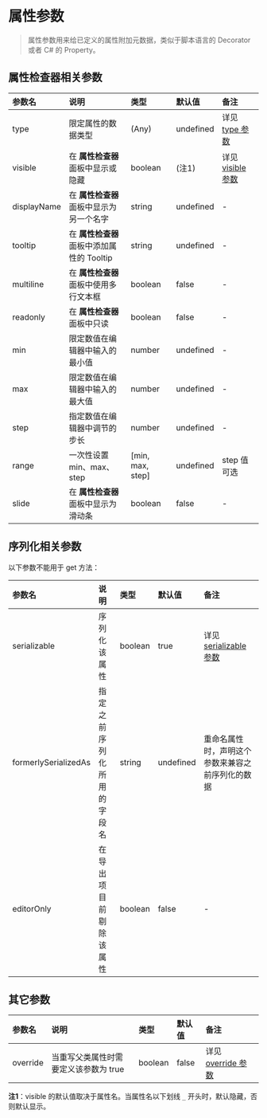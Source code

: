 # 属性参数

> 属性参数用来给已定义的属性附加元数据，类似于脚本语言的 Decorator 或者 C# 的 Property。

## 属性检查器相关参数

| 参数名 | 说明 | 类型 | 默认值 | 备注 |
| :--- | :--- | :-- | :--- | :--- |
| type | 限定属性的数据类型 | (Any) | undefined | 详见 [type 参数](../decorator.md#type参数) |
| visible | 在 **属性检查器** 面板中显示或隐藏 | boolean | (注1) | 详见 [visible 参数](../decorator.md#visible参数) |
| displayName | 在 **属性检查器** 面板中显示为另一个名字 | string | undefined | - |
| tooltip | 在 **属性检查器** 面板中添加属性的 Tooltip | string | undefined | - |
| multiline | 在 **属性检查器** 面板中使用多行文本框 | boolean | false | - |
| readonly | 在 **属性检查器** 面板中只读 | boolean | false | - |
| min | 限定数值在编辑器中输入的最小值 | number | undefined | - |
| max | 限定数值在编辑器中输入的最大值 | number | undefined | - |
| step | 指定数值在编辑器中调节的步长 | number | undefined | - |
| range | 一次性设置 min、max、step | [min, max, step] | undefined | step 值可选 |
| slide | 在 **属性检查器** 面板中显示为滑动条 | boolean | false | - |

## 序列化相关参数

以下参数不能用于 get 方法：

| 参数名 | 说明 | 类型 | 默认值 | 备注 |
| :--- | :--- | :--- | :--- | :--- |
| serializable | 序列化该属性 | boolean | true | 详见 [serializable 参数](../decorator.md#serializable参数) |
| formerlySerializedAs | 指定之前序列化所用的字段名 | string | undefined | 重命名属性时，声明这个参数来兼容之前序列化的数据 |
| editorOnly | 在导出项目前剔除该属性 | boolean | false | - |

## 其它参数

| 参数名 | 说明 | 类型 | 默认值 | 备注 |
| :--- | :--- | :--- | :--- | :--- |
| override | 当重写父类属性时需要定义该参数为 true | boolean | false | 详见 [override 参数](../decorator.md#override参数) |

<!-- | default | 定义属性的默认值 | (Any) | undefined | 详见 [default 参数](../decorator.md#default参数) |
| notify | 当属性被赋值时触发指定方法 | `function (oldValue) {}` | undefined | 需要定义 default 属性并且不能用于数组<br>不支持 ES6 定义方式 | -->
<!-- | animatable | 该属性是否能被动画编辑器修改 | boolean | undefined | - | -->

**注1**：visible 的默认值取决于属性名。当属性名以下划线 `_` 开头时，默认隐藏，否则默认显示。
